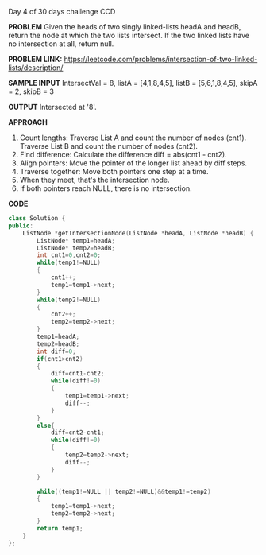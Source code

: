 Day 4 of 30 days challenge CCD

**PROBLEM**
Given the heads of two singly linked-lists headA and headB, return the node at which the two lists intersect. If the two linked lists have no intersection at all, return null.

**PROBLEM LINK:** https://leetcode.com/problems/intersection-of-two-linked-lists/description/ 

**SAMPLE INPUT**
IntersectVal = 8, listA = [4,1,8,4,5], listB = [5,6,1,8,4,5], skipA = 2, skipB = 3

**OUTPUT**
Intersected at '8'.

**APPROACH**
1. Count lengths:
      Traverse List A and count the number of nodes (cnt1).
      Traverse List B and count the number of nodes (cnt2).
2. Find difference: Calculate the difference diff = abs(cnt1 - cnt2).
3. Align pointers: Move the pointer of the longer list ahead by diff steps.
4. Traverse together: Move both pointers one step at a time.
5. When they meet, that's the intersection node.
6. If both pointers reach NULL, there is no intersection.

**CODE**
```cpp
class Solution {
public:
    ListNode *getIntersectionNode(ListNode *headA, ListNode *headB) {
        ListNode* temp1=headA;
        ListNode* temp2=headB;
        int cnt1=0,cnt2=0;
        while(temp1!=NULL)
        {
            cnt1++;
            temp1=temp1->next;
        }
        while(temp2!=NULL)
        {
            cnt2++;
            temp2=temp2->next;
        }
        temp1=headA;
        temp2=headB;
        int diff=0;
        if(cnt1>cnt2)
        {
            diff=cnt1-cnt2;
            while(diff!=0)
            {
                temp1=temp1->next;
                diff--;
            }
        }
        else{
            diff=cnt2-cnt1;
            while(diff!=0)
            {
                temp2=temp2->next;
                diff--;
            }
        }

        while((temp1!=NULL || temp2!=NULL)&&temp1!=temp2)
        {
            temp1=temp1->next;
            temp2=temp2->next;
        }
        return temp1;
    }
};
